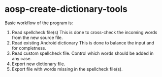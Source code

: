 # aosp-create-dictionary-tools

Basic workflow of the program is:
1. Read spellcheck file(s)
This is done to cross-check the incoming words from the new source file.
2. Read existing Android dictionary
This is done to balance the input and for completness.
3. Read custom spellcheck file.
Control which words should be added in any case.
4. Export new dictionary file.
5. Export file with words missing in the spellcheck file(s).
